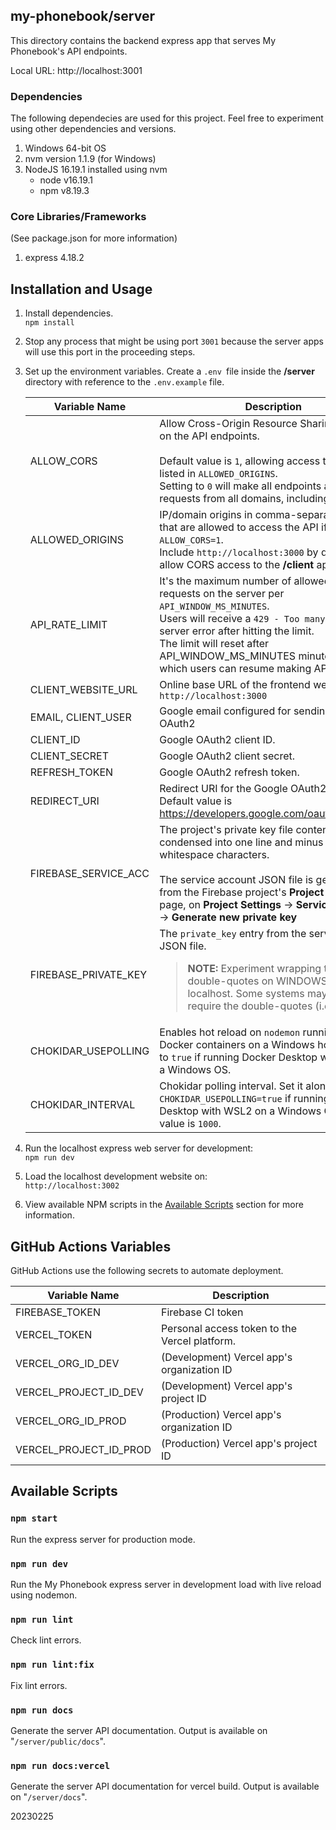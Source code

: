 ## my-phonebook/server

This directory contains the backend express app that serves My Phonebook's API endpoints.

Local URL: http://localhost:3001

### Dependencies

The following dependecies are used for this project. Feel free to experiment using other dependencies and versions.

1. Windows 64-bit OS
2. nvm version 1.1.9 (for Windows)
3. NodeJS 16.19.1 installed using nvm
   - node v16.19.1
   - npm v8.19.3

### Core Libraries/Frameworks

(See package.json for more information)

1. express 4.18.2

## Installation and Usage

1. Install dependencies.<br>
`npm install`

2. Stop any process that might be using port `3001` because the server apps will use this port in the proceeding steps.

3. Set up the environment variables. Create a `.env `file inside the **/server** directory with reference to the `.env.example` file.<br>

   | Variable Name        | Description                                                                                                                                                                                                                                                                                        |
   | -------------------- | -------------------------------------------------------------------------------------------------------------------------------------------------------------------------------------------------------------------------------------------------------------------------------------------------- |
   | ALLOW_CORS           | Allow Cross-Origin Resource Sharing (CORS) on the API endpoints.<br><br>Default value is `1`, allowing access to domains listed in `ALLOWED_ORIGINS`.<br> Setting to `0` will make all endpoints accept requests from all domains, including Postman.                                              |
   | ALLOWED_ORIGINS      | IP/domain origins in comma-separated values that are allowed to access the API if `ALLOW_CORS=1`.<br> Include `http://localhost:3000` by default to allow CORS access to the **/client** app.                                                                                                      |
   | API_RATE_LIMIT       | It's the maximum number of allowed API requests on the server per `API_WINDOW_MS_MINUTES`. <br>Users will receive a `429 - Too many requests` server error after hitting the limit.<br>The limit will reset after API_WINDOW_MS_MINUTES minutes, after which users can resume making API requests. |
   | CLIENT_WEBSITE_URL   | Online base URL of the frontend website i.e., `http://localhost:3000`  |
   | EMAIL, CLIENT_USER   | Google email configured for sending email and OAuth2                                                                                                                                                                                                                                               |
   | CLIENT_ID            | Google OAuth2 client ID.                                                                                                                                                                                                                                                                           |
   | CLIENT_SECRET        | Google OAuth2 client secret.                                                                                                                                                                                                                                                                       |
   | REFRESH_TOKEN        | Google OAuth2 refresh token.                                                                                                                                                                                                                                                                       |
   | REDIRECT_URI         | Redirect URI for the Google OAuth2 exchange.<br>Default value is https://developers.google.com/oauthplayground                                                                                                                                                                                     |
   | FIREBASE_SERVICE_ACC | The project's private key file contents, condensed into one line and minus all whitespace characters.<br><br>The service account JSON file is generated from the Firebase project's **Project Settings** page, on **Project Settings** -> **Service accounts** -> **Generate new private key**     |
   | FIREBASE_PRIVATE_KEY | The `private_key` entry from the service account JSON file.<br> <blockquote> **NOTE:** Experiment wrapping this value in double-quotes on WINDOWS OS localhost. Some systems may or may not require the double-quotes (i.e., Ubuntu).</blockquote>                                                 |
   | CHOKIDAR_USEPOLLING | Enables hot reload on `nodemon` running inside Docker containers on a Windows host. Set it to `true` if running Docker Desktop with WSL2 on a Windows OS. |
   | CHOKIDAR_INTERVAL | Chokidar polling interval. Set it along with `CHOKIDAR_USEPOLLING=true` if running Docker Desktop with WSL2 on a Windows OS. Default value is `1000`. |

4. Run the localhost express web server for development:<br>
`npm run dev`

1. Load the localhost development website on:<br>
`http://localhost:3002`

1. View available NPM scripts in the [Available Scripts](#available-scripts) section for more information.

## GitHub Actions Variables

GitHub Actions use the following secrets to automate deployment.

| Variable Name          | Description                                   |
| ---------------------- | --------------------------------------------- |
| FIREBASE_TOKEN         | Firebase CI token                             |
| VERCEL_TOKEN           | Personal access token to the Vercel platform. |
| VERCEL_ORG_ID_DEV      | (Development) Vercel app's organization ID    |
| VERCEL_PROJECT_ID_DEV  | (Development) Vercel app's project ID         |
| VERCEL_ORG_ID_PROD     | (Production) Vercel app's organization ID     |
| VERCEL_PROJECT_ID_PROD | (Production) Vercel app's project ID          |

## Available Scripts

### `npm start`

Run the express server for production mode.

### `npm run dev`

Run the My Phonebook express server in development load with live reload using nodemon.

### `npm run lint`

Check lint errors.

### `npm run lint:fix`

Fix lint errors.

### `npm run docs`

Generate the server API documentation. Output is available on "`/server/public/docs`".

### `npm run docs:vercel`

Generate the server API documentation for vercel build. Output is available on "`/server/docs`".

20230225
